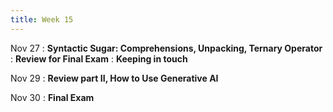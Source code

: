 ```yaml
---
title: Week 15
---
```


Nov 27
: **Syntactic Sugar: Comprehensions, Unpacking, Ternary Operator**
: **Review for Final Exam**
: **Keeping in touch**
  
Nov 29
: **Review part II, How to Use Generative AI**

Nov 30
: **Final Exam**

